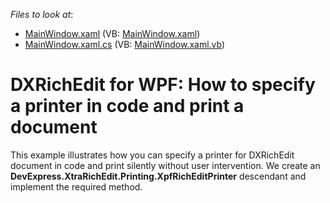 <!-- default file list -->
*Files to look at*:

* [MainWindow.xaml](./CS/PrintToCustomPrinter/MainWindow.xaml) (VB: [MainWindow.xaml](./VB/PrintToCustomPrinter/MainWindow.xaml))
* [MainWindow.xaml.cs](./CS/PrintToCustomPrinter/MainWindow.xaml.cs) (VB: [MainWindow.xaml.vb](./VB/PrintToCustomPrinter/MainWindow.xaml.vb))
<!-- default file list end -->
# DXRichEdit for WPF: How to specify a printer in code and print a document


<p>This example illustrates how you can specify a printer for DXRichEdit document in code and print silently without user intervention. We create an <strong>DevExpress.XtraRichEdit.Printing.XpfRichEditPrinter</strong> descendant and implement the required method.</p><br />


<br/>


